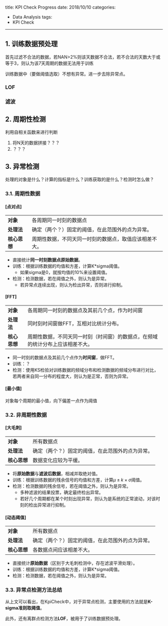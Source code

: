 title: KPI Check Progress
date: 2018/10/10
categories:
- Data Analysis
tags:
- KPI Check
---


## 1. 训练数据预处理 ##

首先过滤不合法的数据，若NAN>2%则该天数据不合法，若不合法的天数大于或等于3，则认为该7天周期的数据无法用于训练

训练数据中（要做阈值选取）不想有异常。进一步去除异常点。


### LOF ###


### 滤波 ###


## 2. 周期性检测 ##

利用自相关函数来进行判断

1. 将N天的数据拼接？？？
2. ？？？


## 3. 异常检测 ##

处理的对象是什么？计算的指标是什么？训练获取的是什么？检测时怎么做？


### 3.1. 周期性数据 ###

#### [点对点] ####

|||
|---|---|
|**对象**|各周期同一时刻的数据点|
|**处理法**|确定（两个？）固定的阈值，在此范围外的点为异常。|
|**核心思想**|周期性数据，不同天同一时刻的数据点，取值应该相差不大。|

- 直接统计**同一时刻数据点原始数据**。
- 训练：根据训练数据的均值和方差，计算K*sigma阈值。
  - 如果sigma是0，就按均值的10%来设置阈值。
- 检测：检测数据，若在阈值之外，则认为是异常。
  - 若异常点连续出现，则认为检出异常，否则进行抑制。


#### [FFT] ####

|||
|---|---|
|**对象**|各周期同一时刻的数据点及其前几个点，作为时间窗|
|**处理法**|同时刻时间窗做FFT，互相对比统计分布。|
|**核心思想**|周期性数据，不同天同一时刻（时间窗）的数据点，在频域的统计分布上应该相差不大。|

- 同一时刻的数据点及其前几个点作为**时间窗**，做FFT。
- 训练：？
- 检测：使用KS检验对训练数据的频域分布和检测数据的频域分布进行对比，若两者来自同一分布的程度大，则认为是正常，否则为异常。


#### [最小值] ####

对象每个周期的最小值，向下偏差一点作为阈值


### 3.2. 非周期性数据 ###

#### [大毛刺] ####

|||
|---|---|
|**对象**|所有数据点|
|**处理法**|确定（两个？）固定的阈值，在此范围外的点为异常。|
|**核心思想**|数据变化应较为平缓。|

- 将**原始数据**与**滤波后数据**，相减并取绝对值。
- 训练：根据训练数据的残余信号的均值和方差，计算$\mu \pm k \times \sigma$阈值。
- 检测：检测数据的残余信号，若在阈值之外，则认为是异常。
  - 多种滤波的结果投票，确定最终检出异常。
  - 若好几个周期都在某个时刻出现异常，则认为是系统的正常波动，对该时刻的检出异常进行抑制。


#### [动态阈值] ####

|||
|---|---|
|**对象**|所有数据点|
|**处理法**|确定（两个？）固定的阈值，在此范围外的点为异常。|
|**核心思想**|各数据点间应该相差不大。|

- 直接统计**原始数据**（区别于大毛刺检测中，存在滤波平滑处理）。
- 训练：根据训练数据的均值和方差，计算K*sigma阈值。
- 检测：检测数据，若在阈值之外，则认为是异常。


### 3.3. 异常点检测方法总结 ###

从上文可以看出，在KpiCheck中，对于异常点检测，主要使用的方法就是**K-sigma准则取阈值**。

此外，还有离群点检测方法**LOF**，被用于了训练数据预处理。


